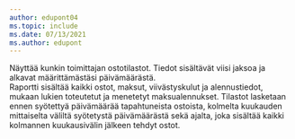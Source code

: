 ```yaml
---
author: edupont04
ms.topic: include
ms.date: 07/13/2021
ms.author: edupont
---
```

Näyttää kunkin toimittajan ostotilastot. Tiedot sisältävät viisi jaksoa ja alkavat määrittämästäsi päivämäärästä.<br>Raportti sisältää kaikki ostot, maksut, viivästyskulut ja alennustiedot, mukaan lukien toteutetut ja menetetyt maksualennukset. Tilastot lasketaan ennen syötettyä päivämäärää tapahtuneista ostoista, kolmelta kuukauden mittaiselta väliltä syötetystä päivämäärästä sekä ajalta, joka sisältää kaikki kolmannen kuukausivälin jälkeen tehdyt ostot.
